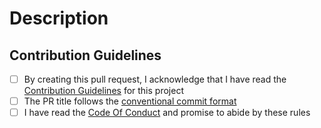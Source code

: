 # Description

<!-- Please describe in a short sentence or bullet points what changes you have made. -->

## Contribution Guidelines

- [ ] By creating this pull request, I acknowledge that I have read the [Contribution Guidelines](https://github.com/material-extensions/vscode-material-icon-theme/blob/main/CONTRIBUTING.md) for this project
- [ ] The PR title follows the [conventional commit format](https://www.conventionalcommits.org/en/v1.0.0/)
- [ ] I have read the [Code Of Conduct](https://github.com/material-extensions/vscode-material-icon-theme/blob/main/CODE_OF_CONDUCT.md) and promise to abide by these rules
